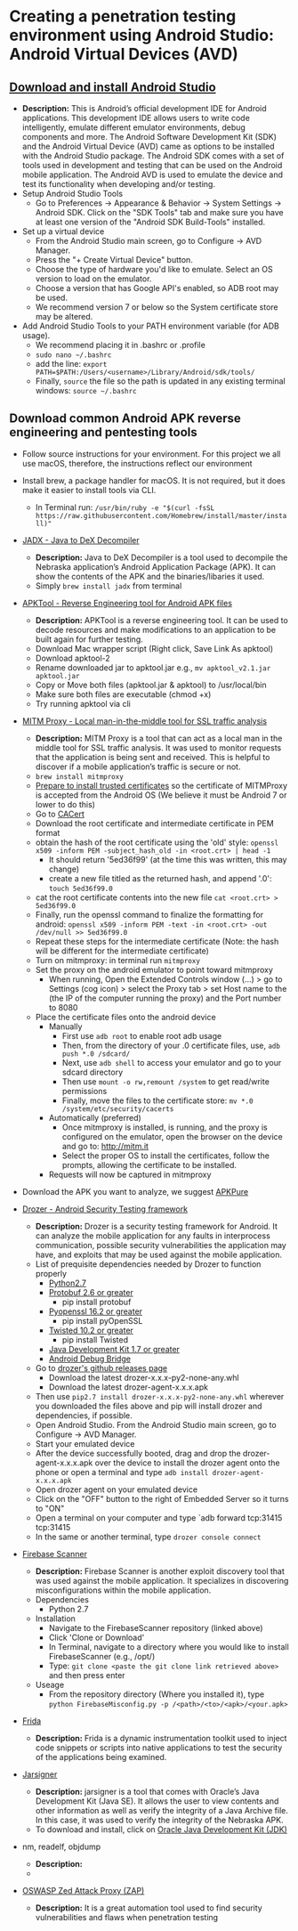 # Creating a penetration testing environment using Android Studio: Android Virtual Devices (AVD)
## [Download and install Android Studio](https://developer.android.com/studio)
* **Description:** This is Android’s official development IDE for Android applications. This development IDE allows users to write code intelligently, emulate different emulator environments, debug components and more. The Android Software Development Kit (SDK) and the Android Virtual Device (AVD) came as options to be installed with the Android Studio package. The Android SDK comes with a set of tools used in development and testing that can be used on the Android mobile application. The Android AVD is used to emulate the device and test its functionality when developing and/or testing.
* Setup Android Studio Tools
	* Go to Preferences -> Appearance & Behavior -> System Settings -> Android SDK. Click on the "SDK Tools" tab and make sure you have at least one version of the "Android SDK Build-Tools" installed.
* Set up a virtual device
	* From the Android Studio main screen, go to Configure -> AVD Manager.
	* Press the "+ Create Virtual Device" button.
	* Choose the type of hardware you'd like to emulate. Select an OS version to load on the emulator.
	* Choose a version that has Google API's enabled, so ADB root may be used.
	* We recommend version 7 or below so the System certificate store may be altered.
* Add Android Studio Tools to your PATH environment variable (for ADB usage).
	* We recommend placing it in .bashrc or .profile
	* `sudo nano ~/.bashrc`
	* add the line: `export PATH=$PATH:/Users/<username>/Library/Android/sdk/tools/`
	* Finally, `source` the file so the path is updated in any existing terminal windows: `source ~/.bashrc`
## Download common Android APK reverse engineering and pentesting tools
* Follow source instructions for your environment. For this project we all use macOS, therefore, the instructions reflect our environment
* Install brew, a package handler for macOS. It is not required, but it does make it easier to install tools via CLI.
	* In Terminal run: `/usr/bin/ruby -e "$(curl -fsSL https://raw.githubusercontent.com/Homebrew/install/master/install)"`
* [JADX - Java to DeX Decompiler](https://github.com/skylot/jadx)
	* **Description:** Java to DeX Decompiler is a tool used to decompile the Nebraska application’s Android Application Package (APK). It can show the contents of the APK and the binaries/libaries it used.
	* Simply `brew install jadx` from terminal
* [APKTool - Reverse Engineering tool for Android APK files](https://ibotpeaches.github.io/Apktool/)
	* **Description:** APKTool is a reverse engineering tool. It can be used to decode resources and make modifications to an application to be built again for further testing.
	* Download Mac wrapper script (Right click, Save Link As apktool)
	* Download apktool-2
	* Rename downloaded jar to apktool.jar     e.g., `mv apktool_v2.1.jar apktool.jar`
	* Copy or Move both files (apktool.jar & apktool) to /usr/local/bin
	* Make sure both files are executable (chmod +x)
	* Try running apktool via cli
* [MITM Proxy - Local man-in-the-middle tool for SSL traffic analysis](https://mitmproxy.org/)
	* **Description:** MITM Proxy is a tool that can act as a local man in the middle tool for SSL traffic analysis. It was used to monitor requests that the application is being sent and received. This is helpful to discover if a mobile application’s traffic is secure or not.
	* `brew install mitmproxy`
	* [Prepare to install trusted certificates](http://wiki.cacert.org/FAQ/ImportRootCert#Android_Phones_.26_Tablets) so the certificate of MITMProxy is accepted from the Android OS (We believe it must be Android 7 or lower to do this)
	* Go to [CACert](https://www.cacert.org/index.php?id=3)
	* Download the root certificate and intermediate certificate in PEM format
	* obtain the hash of the root certificate using the 'old' style: `openssl x509 -inform PEM -subject_hash_old -in <root.crt> | head -1`
		* It should return '5ed36f99' (at the time this was written, this may change)
		* create a new file titled as the returned hash, and append '.0': `touch 5ed36f99.0`
	* cat the root certificate contents into the new file `cat <root.crt> > 5ed36f99.0`
	* Finally, run the openssl command to finalize the formatting for android: `openssl x509 -inform PEM -text -in <root.crt> -out /dev/null >> 5ed36f99.0`
	* Repeat these steps for the intermediate certificate (Note: the hash will be different for the intermediate certificate)
	* Turn on mitmproxy: in terminal run `mitmproxy`
	* Set the proxy on the android emulator to point toward mitmproxy
		* When running, Open the Extended Controls window (...) > go to Settings (cog icon) > select the Proxy tab > set Host name to the <proxy IP address> (the IP of the computer running the proxy) and the Port number to 8080
	* Place the certificate files onto the android device
		* Manually
			* First use `adb root` to enable root adb usage
			* Then, from the directory of your .0 certificate files, use, `adb push *.0 /sdcard/`
			* Next, use `adb shell` to access your emulator and go to your sdcard directory
			* Then use `mount -o rw,remount /system` to get read/write permissions
			* Finally, move the files to the certificate store: `mv *.0 /system/etc/security/cacerts`
		* Automatically (preferred)
			* Once mitmproxy is installed, is running, and the proxy is configured on the emulator, open the browser on the device and go to: http://mitm.it
			* Select the proper OS to install the certificates, follow the prompts, allowing the certificate to be installed.
		* Requests will now be captured in mitmproxy

* Download the APK you want to analyze, we suggest [APKPure](https://apkpure.com/)

* [Drozer - Android Security Testing framework](https://github.com/FSecureLABS/drozer)
	* **Description:** Drozer is a security testing framework for Android. It can analyze the mobile application for any faults in interprocess communication, possible security vulnerabilities the application may have, and exploits that may be used against the mobile application.
	* List of prequisite dependencies needed by Drozer to function properly
		* [Python2.7](https://www.python.org/downloads/)
		* [Protobuf 2.6 or greater](https://pypi.org/project/protobuf/#files)
			* pip install protobuf
		* [Pyopenssl 16.2 or greater](https://pypi.org/project/pyOpenSSL/#files)
			* pip install pyOpenSSL
		* [Twisted 10.2 or greater](https://pypi.org/project/Twisted/#files)
			* pip install Twisted
		* [Java Development Kit 1.7 or greater](https://www.oracle.com/technetwork/java/javase/downloads/java-archive-downloads-javase7-521261.html)
		* [Android Debug Bridge](https://developer.android.com/studio/releases/platform-tools.html)
	* Go to  [drozer's github releases page](https://github.com/FSecureLABS/drozer/releases)
		* Download the latest drozer-x.x.x-py2-none-any.whl
		* Download the latest drozer-agent-x.x.x.apk
	* Then use `pip2.7 install drozer-x.x.x-py2-none-any.whl` wherever you downloaded the files above and pip will install drozer and dependencies, if possible.
	* Open Android Studio. From the Android Studio main screen, go to Configure -> AVD Manager.
	* Start your emulated device
	* After the device successfully booted, drag and drop the drozer-agent-x.x.x.apk over the device to install the drozer agent onto the phone or open a terminal and type `adb install drozer-agent-x.x.x.apk`
	* Open drozer agent on your emulated device
	* Click on the "OFF" button to the right of Embedded Server so it turns to "ON"
	* Open a terminal on your computer and type `adb forward tcp:31415 tcp:31415
	* In the same or another terminal, type `drozer console connect`

* [Firebase Scanner](https://github.com/shivsahni/FireBaseScanner)
	* **Description:** Firebase Scanner is another exploit discovery tool that was used against the mobile application. It specializes in discovering misconfigurations within the mobile application.
	* Dependencies
		* Python 2.7
	* Installation
		* Navigate to the FirebaseScanner repository (linked above)
		* Click 'Clone or Download'
		* In Terminal, navigate to a directory where you would like to install FirebaseScanner (e.g., /opt/)
		* Type: `git clone <paste the git clone link retrieved above>` and then press enter
	* Useage
		* From the repository directory (Where you installed it), type `python FirebaseMisconfig.py -p /<path>/<to>/<apk>/<your.apk>`

* [Frida](https://frida.re/)
  * **Description:** Frida is a dynamic instrumentation toolkit used to inject code snippets or scripts into native applications to test the security of the applications being examined.

* [Jarsigner](https://docs.oracle.com/javase/7/docs/technotes/tools/windows/jarsigner.html)
  * **Description:** jarsigner is a tool that comes with Oracle’s Java Development Kit (Java SE). It allows the user to view contents and other information as well as verify the integrity of a Java Archive file. In this case, it was used to verify the integrity of the Nebraska APK.
  * To download and install, click on [Oracle Java Development Kit (JDK)](https://www.oracle.com/technetwork/java/javase/downloads/index.html)
  
* nm, readelf, objdump
    * **Description:** <here>
    * <Where they are located>
* [OSWASP Zed Attack Proxy (ZAP)](https://github.com/zaproxy/zaproxy/wiki/Downloads)
	* **Description:** It is a great automation tool used to find security vulnerabilities and flaws when penetration testing
